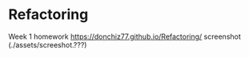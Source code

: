 # Refactoring
Week 1 homework
https://donchiz77.github.io/Refactoring/
 screenshot (./assets/screeshot.???)

